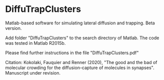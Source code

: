 # DiffuTrapClusters
Matlab-based software for simulating lateral diffusion and trapping. Beta version.

Add folder "DiffuTrapClusters" to the search directory of Matlab. The code was tested in Matlab R2015b. 

Please find further instructions in the file "DiffuTrapClusters.pdf"

Citation:
Kokolaki, Fauquier and Renner (2020), "The good and the bad of molecular crowding for the diffusion-capture of molecules in synapses". Manuscript under revision.
